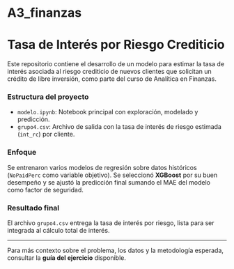 # A3_finanzas
# Tasa de Interés por Riesgo Crediticio

Este repositorio contiene el desarrollo de un modelo para estimar la tasa de interés asociada al riesgo crediticio de nuevos clientes que solicitan un crédito de libre inversión, como parte del curso de Analítica en Finanzas.

### Estructura del proyecto

- `modelo.ipynb`: Notebook principal con exploración, modelado y predicción.
- `grupo4.csv`: Archivo de salida con la tasa de interés de riesgo estimada (`int_rc`) por cliente.

### Enfoque

Se entrenaron varios modelos de regresión sobre datos históricos (`NoPaidPerc` como variable objetivo). Se seleccionó **XGBoost** por su buen desempeño y se ajustó la predicción final sumando el MAE del modelo como factor de seguridad.

### Resultado final

El archivo `grupo4.csv` entrega la tasa de interés por riesgo, lista para ser integrada al cálculo total de interés.

---

Para más contexto sobre el problema, los datos y la metodología esperada, consultar la **guía del ejercicio** disponible.
